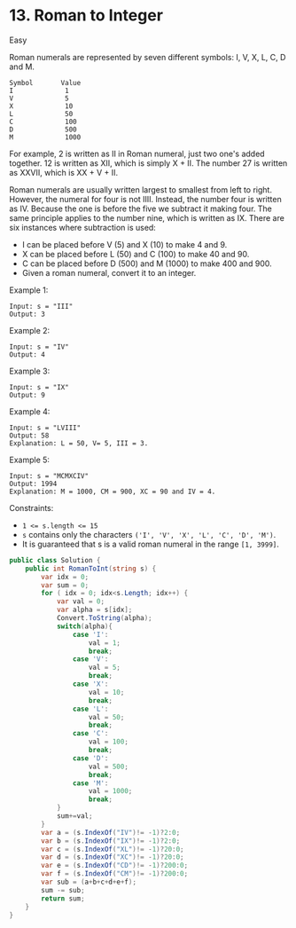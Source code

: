 # 13. Roman to Integer

Easy

Roman numerals are represented by seven different symbols: I, V, X, L, C, D and M.

```
Symbol       Value
I             1
V             5
X             10
L             50
C             100
D             500
M             1000
```

For example, 2 is written as II in Roman numeral, just two one's added together. 12 is written as XII, which is simply X + II. The number 27 is written as XXVII, which is XX + V + II.

Roman numerals are usually written largest to smallest from left to right. However, the numeral for four is not IIII. Instead, the number four is written as IV. Because the one is before the five we subtract it making four. The same principle applies to the number nine, which is written as IX. There are six instances where subtraction is used:

- I can be placed before V (5) and X (10) to make 4 and 9. 
- X can be placed before L (50) and C (100) to make 40 and 90. 
- C can be placed before D (500) and M (1000) to make 400 and 900.
- Given a roman numeral, convert it to an integer.

 

Example 1:
```
Input: s = "III"
Output: 3
```
Example 2:
```
Input: s = "IV"
Output: 4
```
Example 3:
```
Input: s = "IX"
Output: 9
```
Example 4:
```
Input: s = "LVIII"
Output: 58
Explanation: L = 50, V= 5, III = 3.
```
Example 5:
```
Input: s = "MCMXCIV"
Output: 1994
Explanation: M = 1000, CM = 900, XC = 90 and IV = 4.
```

Constraints:

- `1 <= s.length <= 15`
- `s` contains only the characters `('I', 'V', 'X', 'L', 'C', 'D', 'M')`.
- It is guaranteed that s is a valid roman numeral in the range `[1, 3999]`.

``` c#
public class Solution {
    public int RomanToInt(string s) {
        var idx = 0;
        var sum = 0;
        for ( idx = 0; idx<s.Length; idx++) {
            var val = 0;
            var alpha = s[idx];
            Convert.ToString(alpha);
            switch(alpha){
                case 'I':
                    val = 1;
                    break;
                case 'V':
                    val = 5;
                    break;
                case 'X':
                    val = 10;
                    break;
                case 'L':
                    val = 50;
                    break;
                case 'C':
                    val = 100;
                    break;
                case 'D':
                    val = 500;
                    break;
                case 'M':
                    val = 1000;
                    break;
            }
            sum+=val;
        }
        var a = (s.IndexOf("IV")!= -1)?2:0;
        var b = (s.IndexOf("IX")!= -1)?2:0;
        var c = (s.IndexOf("XL")!= -1)?20:0;
        var d = (s.IndexOf("XC")!= -1)?20:0;
        var e = (s.IndexOf("CD")!= -1)?200:0;
        var f = (s.IndexOf("CM")!= -1)?200:0;
        var sub = (a+b+c+d+e+f);
        sum -= sub;
        return sum;
    }
}
```